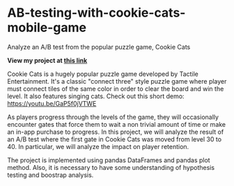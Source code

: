# AB-testing-with-cookie-cats-mobile-game
Analyze an A/B test from the popular puzzle game, Cookie Cats

**View my project at [this link](https://nbviewer.jupyter.org/github/katiethaoha/Mobile-games-A-B-testing-with-cookie-cats/blob/master/AB-testing-notebook.ipynb)**

Cookie Cats is a hugely popular puzzle game developed by Tactile Entertainment.  It's a classic "connect three" style puzzle game where player must connect tiles of the same color in order to clear the board and win the level. It also features singing cats. Check out this short demo:
https://youtu.be/GaP5f0jVTWE

As players progress through the levels of the game, they will occasionally encounter gates that force them to wait a non trivial amount of time or make an in-app purchase to progress. In this project, we will analyze the result of an A/B test where the first gate in Cookie Cats was moved from level 30 to 40. In particular, we will analyze the impact on player retention. 

The project is implemented using pandas DataFrames and pandas plot method. Also, it is necessary to have some understanding of hypothesis testing and boostrap analysis.
